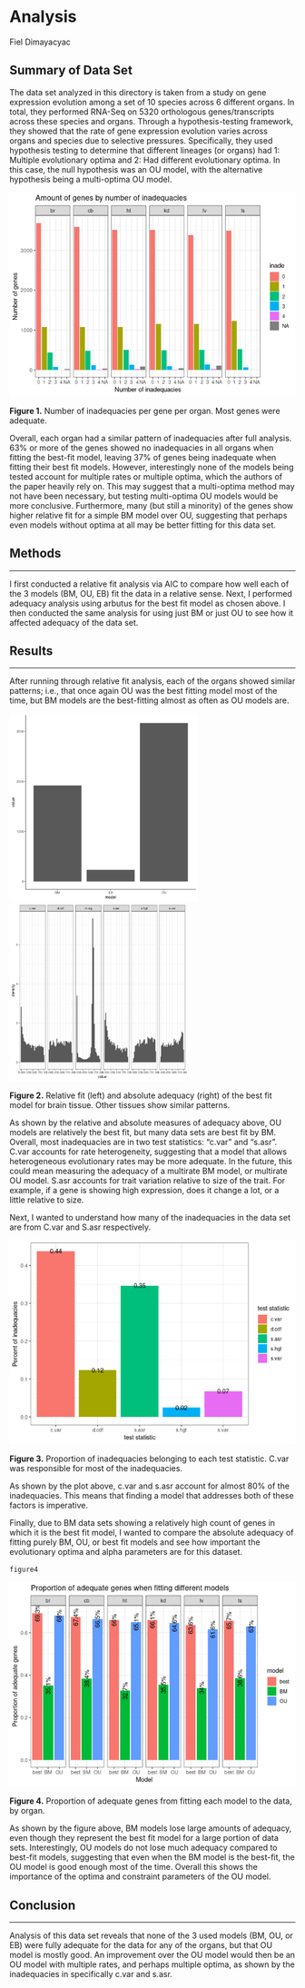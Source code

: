 Analysis
================
Fiel Dimayacyac

## Summary of Data Set

The data set analyzed in this directory is taken from a study on gene
expression evolution among a set of 10 species across 6 different
organs. In total, they performed RNA-Seq on 5320 orthologous
genes/transcripts across these species and organs. Through a
hypothesis-testing framework, they showed that the rate of gene
expression evolution varies across organs and species due to selective
pressures. Specifically, they used hypothesis testing to determine that
different lineages (or organs) had 1: Multiple evolutionary optima and
2: Had different evolutionary optima. In this case, the null hypothesis
was an OU model, with the alternative hypothesis being a multi-optima OU
model.

![](Analysis_files/figure-gfm/unnamed-chunk-2-1.png)<!-- -->

**Figure 1.** Number of inadequacies per gene per organ. Most genes were
adequate.

Overall, each organ had a similar pattern of inadequacies after full
analysis. 63% or more of the genes showed no inadequacies in all organs
when fitting the best-fit model, leaving 37% of genes being inadequate
when fitting their best fit models. However, interestingly none of the
models being tested account for multiple rates or multiple optima, which
the authors of the paper heavily rely on. This may suggest that a
multi-optima method may not have been necessary, but testing
multi-optima OU models would be more conclusive. Furthermore, many (but
still a minority) of the genes show higher relative fit for a simple BM
model over OU, suggesting that perhaps even models without optima at all
may be better fitting for this data set.

## Methods

------------------------------------------------------------------------

I first conducted a relative fit analysis via AIC to compare how well
each of the 3 models (BM, OU, EB) fit the data in a relative sense.
Next, I performed adequacy analysis using arbutus for the best fit model
as chosen above. I then conducted the same analysis for using just BM or
just OU to see how it affected adequacy of the data set.

## Results

------------------------------------------------------------------------

After running through relative fit analysis, each of the organs showed
similar patterns; i.e., that once again OU was the best fitting model
most of the time, but BM models are the best-fitting almost as often as
OU models are.

<img src="species_phylogeny/AIC/AIC_br.png" width="332"/>

<img src="species_phylogeny/arbutus/arbutus_br.png" width="313"/>

**Figure 2.** Relative fit (left) and absolute adequacy (right) of the
best fit model for brain tissue. Other tissues show similar patterns.

As shown by the relative and absolute measures of adequacy above, OU
models are relatively the best fit, but many data sets are best fit by
BM. Overall, most inadequacies are in two test statistics: “c.var” and
“s.asr”. C.var accounts for rate heterogeneity, suggesting that a model
that allows heterogeneous evolutionary rates may be more adequate. In
the future, this could mean measuring the adequacy of a multirate BM
model, or multirate OU model. S.asr accounts for trait variation
relative to size of the trait. For example, if a gene is showing high
expression, does it change a lot, or a little relative to size.

Next, I wanted to understand how many of the inadequacies in the data
set are from C.var and S.asr respectively.

![](Analysis_files/figure-gfm/unnamed-chunk-5-1.png)<!-- -->

**Figure 3.** Proportion of inadequacies belonging to each test
statistic. C.var was responsible for most of the inadequacies.

As shown by the plot above, c.var and s.asr account for almost 80% of
the inadequacies. This means that finding a model that addresses both of
these factors is imperative.

Finally, due to BM data sets showing a relatively high count of genes in
which it is the best fit model, I wanted to compare the absolute
adequacy of fitting purely BM, OU, or best fit models and see how
important the evolutionary optima and alpha parameters are for this
dataset.

``` r
figure4
```

![](Analysis_files/figure-gfm/unnamed-chunk-6-1.png)<!-- -->

**Figure 4.** Proportion of adequate genes from fitting each model to
the data, by organ.

As shown by the figure above, BM models lose large amounts of adequacy,
even though they represent the best fit model for a large portion of
data sets. Interestingly, OU models do not lose much adequacy compared
to best-fit models, suggesting that even when the BM model is the
best-fit, the OU model is good enough most of the time. Overall this
shows the importance of the optima and constraint parameters of the OU
model.

## Conclusion

------------------------------------------------------------------------

Analysis of this data set reveals that none of the 3 used models (BM,
OU, or EB) were fully adequate for the data for any of the organs, but
that OU model is mostly good. An improvement over the OU model would
then be an OU model with multiple rates, and perhaps multiple optima, as
shown by the inadequacies in specifically c.var and s.asr.
